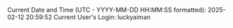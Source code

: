 Current Date and Time (UTC - YYYY-MM-DD HH:MM:SS formatted): 2025-02-12 20:59:52
Current User's Login: luckyaiman
